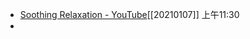 - [Soothing Relaxation - YouTube](https://www.youtube.com/channel/UCjzHeG1KWoonmf9d5KBvSiw)[[20210107]] 上午11:30
- 
